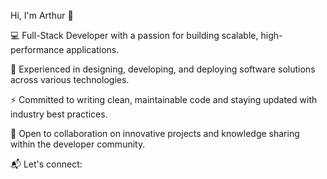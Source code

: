Hi, I'm Arthur 👋

💻 Full-Stack Developer with a passion for building scalable, high-performance applications.

🔹 Experienced in designing, developing, and deploying software solutions across various technologies.

⚡ Committed to writing clean, maintainable code and staying updated with industry best practices.

🤝 Open to collaboration on innovative projects and knowledge sharing within the developer community.

📬 Let's connect:

<!---
Ovura/Ovura is a ✨ special ✨ repository because its `README.md` (this file) appears on your GitHub profile.
You can click the Preview link to take a look at your changes.
--->
